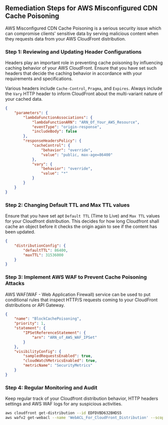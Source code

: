 

## Remediation Steps for AWS Misconfigured CDN Cache Poisoning
AWS Misconfigured CDN Cache Poisoning is a serious security issue which can compromise clients' sensitive data by serving malicious content when they requests data from your AWS CloudFront distribution.
### Step 1: Reviewing and Updating Header Configurations
Headers play an important role in preventing cache poisoning by influencing caching behavior of your AWS CloudFront. Ensure that you have set such headers that decide the caching behavior in accordance with your requirements and specifications. 

Various headers include `Cache-Control`, `Pragma`, and `Expires`. Always include the `Vary` HTTP header to inform CloudFront about the multi-variant nature of your cached data.
```json
{
    "parameters": {
        "lambdaFunctionAssociations": {
            "lambdaFunctionARN": "ARN_Of_Your_AWS_Resource",
            "eventType": "origin-response",
            "includeBody": false
        },
        "responseHeadersPolicy": {
            "cacheControl": {
                "behavior": "override",
                "value": "public, max-age=86400"
            },
            "vary": {
                "behavior": "override",
                "value": "*"
            }
        }
    }
}
```
### Step 2: Changing Default TTL and Max TTL values
Ensure that you have set apt `Default TTL` (Time to Live) and `Max TTL` values for your Cloudfront distribution. This decides for how long Cloudfront shall cache an object before it checks the origin again to see if the content has been updated.
```json
{
    "distributionConfig": {
        "defaultTTL": 86400,
        "maxTTL": 31536000
    }
}
```
### Step 3: Implement AWS WAF to Prevent Cache Poisoning Attacks
AWS WAF(WAF - Web Application Firewall) service can be used to put conditional rules that inspect HTTP/S requests coming to your CloudFront distributions or API Gateway.
```json
{
    "name": "BlockCachePoisoning",
    "priority": 1,
    "statement": {
        "IPSetReferenceStatement": {
            "arn": "ARN_of_AWS_WAF_IPSet"
        }
    },
    "visibilityConfig": {
        "sampledRequestsEnabled": true,
        "cloudWatchMetricsEnabled": true,
        "metricName": "SecurityMetrics"
    }
}
```
### Step 4: Regular Monitoring and Audit
Keep regular track of your Cloudfront distribution behavior, HTTP headers settings and AWS WAF logs for any suspicious activities.
```bash
aws cloudfront get-distribution --id EDFDVBD632BHDS5
aws wafv2 get-webacl --name 'WebACL_For_CloudFront_Distribution' --scope REGIONAL --id 'WebACL_ID'
```